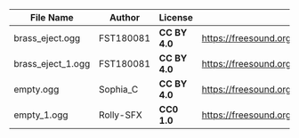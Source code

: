 | File Name        | Author   | License   | Link                            |
|------------------|----------|-----------|---------------------------------|
| brass_eject.ogg | FST180081 | **CC BY 4.0** | https://freesound.org/people/FST180081/sounds/441806/ |
| brass_eject_1.ogg | FST180081 | **CC BY 4.0** | https://freesound.org/people/FST180081/sounds/441809/ |
| empty.ogg | Sophia_C | **CC BY 4.0** | https://freesound.org/people/Sophia_C/sounds/467183/ |
| empty_1.ogg | Rolly-SFX | **CC0 1.0** | https://freesound.org/people/Rolly-SFX/sounds/528708/ |